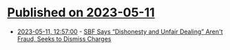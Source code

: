 # [Published on 2023-05-11](index.md)

* [2023-05-11, 12:57:00](https://soylentnews.org/article.pl?sid=23/05/10/1438206&from=rss) - [SBF Says “Dishonesty and Unfair Dealing” Aren't Fraud, Seeks to Dismiss Charges](https://soylentnews.org/article.pl?sid=23/05/10/1438206&from=rss)

